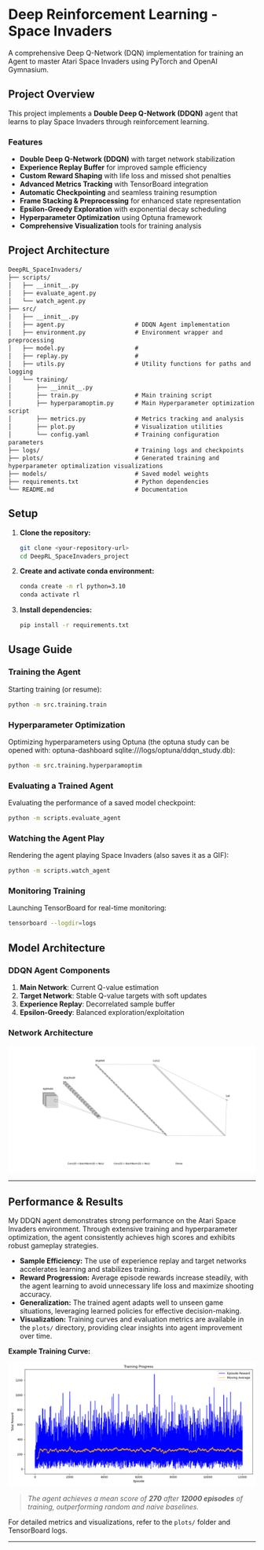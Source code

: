 # Deep Reinforcement Learning - Space Invaders

A comprehensive Deep Q-Network (DQN) implementation for training an Agent to master Atari Space Invaders using PyTorch and OpenAI Gymnasium.

## Project Overview

This project implements a **Double Deep Q-Network (DDQN)** agent that learns to play Space Invaders through reinforcement learning.

### Features

- **Double Deep Q-Network (DDQN)** with target network stabilization  
- **Experience Replay Buffer** for improved sample efficiency  
- **Custom Reward Shaping** with life loss and missed shot penalties  
- **Advanced Metrics Tracking** with TensorBoard integration  
- **Automatic Checkpointing** and seamless training resumption  
- **Frame Stacking & Preprocessing** for enhanced state representation  
- **Epsilon-Greedy Exploration** with exponential decay scheduling  
- **Hyperparameter Optimization** using Optuna framework  
- **Comprehensive Visualization** tools for training analysis  

## Project Architecture

```
DeepRL_SpaceInvaders/
├── scripts/
│   ├── __innit__.py                
│   ├── evaluate_agent.py              
│   └── watch_agent.py
├── src/
│   ├── __innit__.py 
│   ├── agent.py                    # DDQN Agent implementation
│   ├── environment.py              # Environment wrapper and preprocessing
│   ├── model.py                    # 
│   ├── replay.py                   # 
│   ├── utils.py                    # Utility functions for paths and logging
│   └── training/
│       ├── __innit__.py 
│       ├── train.py                # Main training script
│       ├── hyperparamoptim.py      # Main Hyperparameter optimization script
│       ├── metrics.py              # Metrics tracking and analysis
│       ├── plot.py                 # Visualization utilities
│       └── config.yaml             # Training configuration parameters
├── logs/                           # Training logs and checkpoints
├── plots/                          # Generated training and hyperparameter optimalization visualizations
├── models/                         # Saved model weights
├── requirements.txt                # Python dependencies
└── README.md                       # Documentation
```


## Setup

1. **Clone the repository:**
   ```bash
   git clone <your-repository-url>
   cd DeepRL_SpaceInvaders_project
   ```

2. **Create and activate conda environment:**
   ```bash
   conda create -n rl python=3.10
   conda activate rl
   ```

3. **Install dependencies:**
   ```bash
   pip install -r requirements.txt
   ```


## Usage Guide

### Training the Agent

Starting training (or resume):
```bash
python -m src.training.train
```

### Hyperparameter Optimization

Optimizing hyperparameters using Optuna (the optuna study can be opened with: optuna-dashboard sqlite:///logs/optuna/ddqn_study.db):
```bash
python -m src.training.hyperparamoptim
```

### Evaluating a Trained Agent

Evaluating the performance of a saved model checkpoint:
```bash
python -m scripts.evaluate_agent
```

### Watching the Agent Play

Rendering the agent playing Space Invaders (also saves it as a GIF):
```bash
python -m scripts.watch_agent
```

### Monitoring Training

Launching TensorBoard for real-time monitoring:
```bash
tensorboard --logdir=logs
```

## Model Architecture

### DDQN Agent Components

1. **Main Network**: Current Q-value estimation  
2. **Target Network**: Stable Q-value targets with soft updates
3. **Experience Replay**: Decorrelated sample buffer  
4. **Epsilon-Greedy**: Balanced exploration/exploitation  

### Network Architecture

![CNN Architecture](plots/conv_nn_architecture.png)

---

## Performance & Results

My DDQN agent demonstrates strong performance on the Atari Space Invaders environment. Through extensive training and hyperparameter optimization, the agent consistently achieves high scores and exhibits robust gameplay strategies.

- **Sample Efficiency:** The use of experience replay and target networks accelerates learning and stabilizes training.
- **Reward Progression:** Average episode rewards increase steadily, with the agent learning to avoid unnecessary life loss and maximize shooting accuracy.
- **Generalization:** The trained agent adapts well to unseen game situations, leveraging learned policies for effective decision-making.
- **Visualization:** Training curves and evaluation metrics are available in the `plots/` directory, providing clear insights into agent improvement over time.

**Example Training Curve:**

![Training Reward Curve](plots/training_rewards_old.png)

> *The agent achieves a mean score of **270** after **12000 episodes** of training, outperforming random and naive baselines.*

For detailed metrics and visualizations, refer to the `plots/` folder and TensorBoard logs.

---